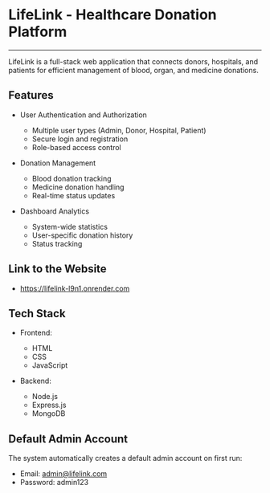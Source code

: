 # LifeLink - Healthcare Donation Platform
---

LifeLink is a full-stack web application that connects donors, hospitals, and patients for efficient management of blood, organ, and medicine donations.


## Features

- User Authentication and Authorization
  - Multiple user types (Admin, Donor, Hospital, Patient)
  - Secure login and registration
  - Role-based access control

- Donation Management
  - Blood donation tracking
  - Medicine donation handling
  - Real-time status updates

- Dashboard Analytics
  - System-wide statistics
  - User-specific donation history
  - Status tracking


## Link to the Website

- https://lifelink-l9n1.onrender.com


## Tech Stack

- Frontend:
  - HTML
  - CSS
  - JavaScript

- Backend:
  - Node.js
  - Express.js
  - MongoDB


## Default Admin Account

The system automatically creates a default admin account on first run:
- Email: admin@lifelink.com
- Password: admin123

